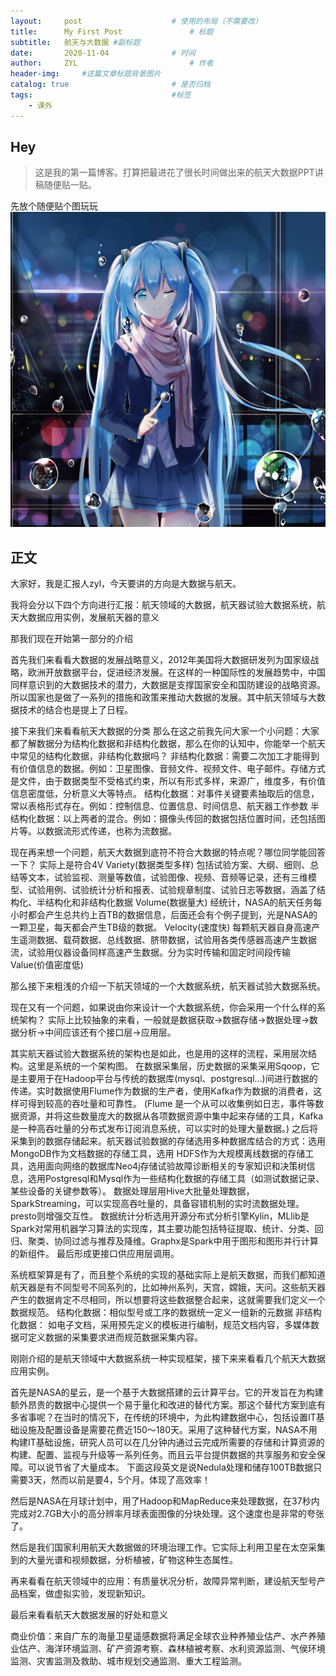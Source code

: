 ```yaml
---
layout:     post   				    # 使用的布局（不需要改）
title:      My First Post 				# 标题 
subtitle:   航天与大数据 #副标题
date:       2020-11-04 				# 时间
author:     ZYL 						# 作者
header-img:  	#这篇文章标题背景图片
catalog: true 						# 是否归档
tags:								#标签
    - 课外
---
```


## Hey
>这是我的第一篇博客。打算把最进花了很长时间做出来的航天大数据PPT讲稿随便贴一贴。


先放个随便贴个图玩玩![](https://github.com/ZYL-fight/ZYL-fight.github.io/blob/master/img/miku.jpg?raw=true)




## 正文

大家好，我是汇报人zyl，今天要讲的方向是大数据与航天。

我将会分以下四个方向进行汇报：航天领域的大数据，航天器试验大数据系统，航天大数据应用实例，发展航天器的意义

那我们现在开始第一部分的介绍

首先我们来看看大数据的发展战略意义，2012年美国将大数据研发列为国家级战略，欧洲开放数据平台，促进经济发展。在这样的一种国际性的发展趋势中，中国同样意识到的大数据技术的潜力，大数据是支撑国家安全和国防建设的战略资源。所以国家也是做了一系列的措施和政策来推动大数据的发展。其中航天领域与大数据技术的结合也是提上了日程。


接下来我们来看看航天大数据的分类
那么在这之前我先问大家一个小问题：大家都了解数据分为结构化数据和非结构化数据，那么在你的认知中，你能举一个航天中常见的结构化数据，非结构化数据吗？
非结构化数据：需要二次加工才能得到有价值信息的数据。例如：卫星图像、音频文件、视频文件、电子邮件。存储方式是文件，由于数据类型不受格式约束，所以有形式多样，来源广，维度多，有价值信息密度低，分析意义大等特点。
结构化数据：对事件关键要素抽取后的信息，常以表格形式存在。例如：控制信息、位置信息、时间信息、航天器工作参数
半结构化数据：以上两者的混合。例如：摄像头传回的数据包括位置时间，还包括图片等。以数据流形式传递，也称为流数据。



现在再来想一个问题，航天大数据到底符不符合大数据的特点呢？哪位同学能回答一下？
实际上是符合4V
Variety(数据类型多样)
包括试验方案、大纲、细则、总结等文本，试验监视、测量等数值，试验图像、视频、音频等记录，还有三维模型、试验用例、试验统计分析和报表、试验规章制度、试验日志等数据，涵盖了结构化、半结构化和非结构化数据
Volume(数据量大)
经统计，NASA的航天任务每小时都会产生总共约上百TB的数据信息，后面还会有个例子提到，光是NASA的一颗卫星，每天都会产生TB级的数据。
Velocity(速度快)
每颗航天器自身高速产生遥测数据、载荷数据、总线数据、脐带数据，试验用各类传感器高速产生数据流，试验用仪器设备同样高速产生数据。分为实时传输和固定时间段传输
Value(价值密度低)




那么接下来粗浅的介绍一下航天领域的一个大数据系统，航天器试验大数据系统。


现在又有一个问题，如果说由你来设计一个大数据系统，你会采用一个什么样的系统架构？
实际上比较抽象的来看，一般就是数据获取->数据存储->数据处理->数据分析->中间应该还有个接口层->应用层。


其实航天器试验大数据系统的架构也是如此，也是用的这样的流程，采用层次结构。这里是系统的一个架构图。
在数据采集层，历史数据的采集采用Sqoop，它是主要用于在Hadoop平台与传统的数据库(mysql、postgresql...)间进行数据的传递。实时数据使用Flume作为数据的生产者，使用Kafka作为数据的消费者，这样可得到较高的吞吐量和可靠性。
(Flume 是一个从可以收集例如日志，事件等数据资源，并将这些数量庞大的数据从各项数据资源中集中起来存储的工具，Kafka是一种高吞吐量的分布式发布订阅消息系统，可以实时的处理大量数据。)
之后将采集到的数据存储起来。航天器试验数据的存储选用多种数据库结合的方式：选用 MongoDB作为文档数据的存储工具，选用 HDFS作为大规模离线数据的存储工具，选用面向网络的数据库Neo4j存储试验故障诊断相关的专家知识和决策树信息，选用Postgresql和Mysql作为一些结构化数据的存储工具（如测试数据记录、某些设备的关键参数等）。 
数据处理层用Hive大批量处理数据，SparkStreaming，可以实现高吞吐量的，具备容错机制的实时流数据处理。presto则增强交互性。
数据统计分析选用开源分布式分析引擎Kylin，MLlib是Spark对常用机器学习算法的实现库，其主要功能包括特征提取、统计、分类、回归、聚类、协同过滤与推荐及降维。Graphx是Spark中用于图形和图形并行计算的新组件。
最后形成更接口供应用层调用。


系统框架算是有了，而且整个系统的实现的基础实际上是航天数据，而我们都知道航天器是有不同型号不同系列的，比如神州系列，天宫，嫦娥，天问。这些航天器产生的数据肯定不尽相同，所以想要将这些数据整合起来，这就需要我们定义一个数据规范。
结构化数据：相似型号或工序的数据统一定义一组新的元数据
非结构化数据： 如电子文档，采用预先定义的模板进行编制，规范文档内容，多媒体数据可定义数据的采集要求进而规范数据采集内容。


刚刚介绍的是航天领域中大数据系统一种实现框架，接下来来看看几个航天大数据应用实例。

首先是NASA的星云，是一个基于大数据搭建的云计算平台。它的开发旨在为构建额外昂贵的数据中心提供一个易于量化和改进的替代方案。那这个替代方案到底有多省事呢？在当时的情况下，在传统的环境中，为此构建数据中心，包括设置IT基础设施及配置设备是需要花费近150～180天。采用了这种替代方案，NASA不用构建IT基础设施，研究人员可以在几分钟内通过云完成所需要的存储和计算资源的构建、配置、监视与升级等一系列任务。而且云平台提供数据的共享服务和安全保障。可以说节省了大量成本。
下面这段英文是说Nedula处理和储存100TB数据只需要3天，然而以前是要4，5个月。体现了高效率！

然后是NASA在月球计划中，用了Hadoop和MapReduce来处理数据，在37秒内完成对2.7GB大小的高分辨率月球表面图像的分块处理。这个速度也是非常的夸张了。

然后是我们国家利用航天大数据做的环境治理工作。它实际上利用卫星在太空采集到的大量光谱和视频数据，分析植被，矿物这种生态属性。

再来看看在航天领域中的应用：有质量状况分析，故障异常判断，建设航天型号产品档案，做虚拟实验，发现新知识。



最后来看看航天大数据发展的好处和意义

商业价值：来自广东的海量卫星遥感数据将满足全球农业种养殖业估产、水产养殖业估产、海洋环境监测、矿产资源考察、森林植被考察、水利资源监测、气侯环境监测、灾害监测及救助、城市规划交通监测、重大工程监测。







